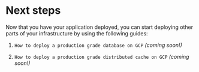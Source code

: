 # Next steps

Now that you have your application deployed, you can start deploying other parts of your infrastructure by using the
following guides:

1.  `How to deploy a production grade database on GCP` *(coming soon!)*

2.  `How to deploy a production grade distributed cache on GCP` *(coming soon!)*


<!-- ##DOCS-SOURCER-START
{"sourcePlugin":"Service Catalog Reference","hash":"fe4e33ddf78350638f5e9662e788afd8"}
##DOCS-SOURCER-END -->

